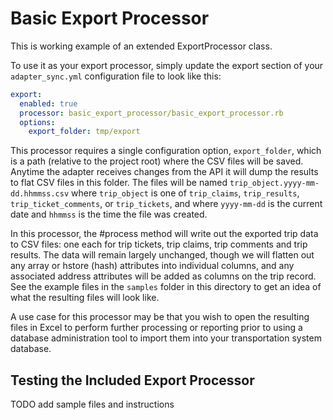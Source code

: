 # Basic Export Processor

This is working example of an extended ExportProcessor class. 

To use it as your export processor, simply update the export section
of your `adapter_sync.yml` configuration file to look like this:

```yaml
export:
  enabled: true
  processor: basic_export_processor/basic_export_processor.rb
  options: 
    export_folder: tmp/export
```

This processor requires a single configuration option, `export_folder`,
which is a path (relative to the project root) where the CSV files will
be saved. Anytime the adapter receives changes from the API it will
dump the results to flat CSV files in this folder. The files will be
named `trip_object.yyyy-mm-dd.hhmmss.csv` where `trip_object` is one of
`trip_claims`, `trip_results`, `trip_ticket_comments`, or
`trip_tickets`, and where `yyyy-mm-dd` is the current date and `hhmmss`
is the time the file was created.

In this processor, the #process method will write out the exported trip
data to CSV files: one each for trip tickets, trip claims, trip
comments and trip results. The data will remain largely unchanged,
though we will flatten out any array or hstore (hash) attributes into
individual columns, and any associated address attributes will be added
as columns on the trip record. See the example files in the `samples`
folder in this directory to get an idea of what the resulting files
will look like.

A use case for this processor may be that you wish to open the
resulting files in Excel to perform further processing or reporting
prior to using a database administration tool to import them into your
transportation system database.

## Testing the Included Export Processor

TODO add sample files and instructions